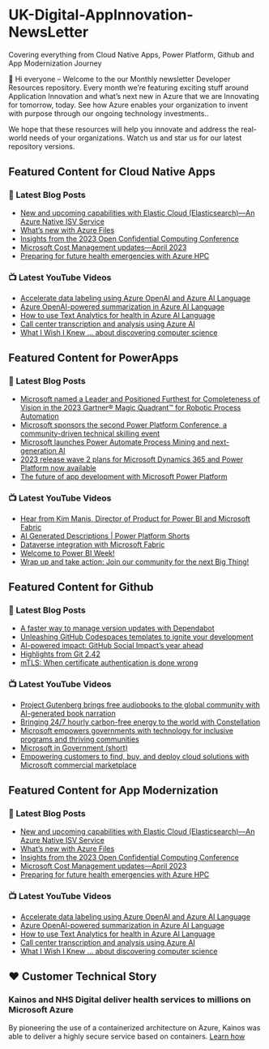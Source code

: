 # UK-Digital-AppInnovation-NewsLetter

Covering everything from Cloud Native Apps, Power Platform, Github and App Modernization Journey

👋 Hi everyone – Welcome to the our Monthly newsletter Developer Resources repository. Every month we’re featuring exciting stuff around Application Innovation and what’s next new in Azure that we are Innovating for tomorrow, today. See how Azure enables your organization to invent with purpose through our ongoing technology investments..


We hope that these resources will help you innovate and address the real-world needs of your organizations. Watch us and star us for our latest repository versions.

## Featured Content for Cloud Native Apps


### 📝 Latest Blog Posts

    
<!-- BLOGCNA:START -->
- [New and upcoming capabilities with Elastic Cloud (Elasticsearch)—An Azure Native ISV Service](https://azure.microsoft.com/blog/new-and-upcoming-capabilities-with-elastic-cloud-elasticsearch-an-azure-native-isv-service/)
- [What’s new with Azure Files](https://azure.microsoft.com/blog/what-s-new-with-azure-files/)
- [Insights from the 2023 Open Confidential Computing Conference](https://azure.microsoft.com/blog/insights-from-the-2023-open-confidential-computing-conference/)
- [Microsoft Cost Management updates—April 2023](https://azure.microsoft.com/blog/microsoft-cost-management-updates-april-2023/)
- [Preparing for future health emergencies with Azure HPC ](https://azure.microsoft.com/blog/preparing-for-future-health-emergencies-with-azure-hpc/)
<!-- BLOGCNA:END -->

### 📺 Latest YouTube Videos

 
<!-- YOUTUBECNA:START -->
- [Accelerate data labeling using Azure OpenAI and Azure AI Language](https://www.youtube.com/watch?v=ORI_naVvHa8)
- [Azure OpenAI-powered summarization in Azure AI Language](https://www.youtube.com/watch?v=NqwZ29kW2FI)
- [How to use Text Analytics for health in Azure AI Language](https://www.youtube.com/watch?v=SvCIXcGGcCU)
- [Call center transcription and analysis using Azure AI](https://www.youtube.com/watch?v=MuSBr6eSQfA)
- [What I Wish I Knew ... about discovering computer science](https://www.youtube.com/watch?v=XdyslphssYY)
<!-- YOUTUBECNA:END -->

##  Featured Content for PowerApps
### 📝 Latest Blog Posts
<!-- BLOGPOWER:START -->
- [Microsoft named a Leader and Positioned Furthest for Completeness of Vision in the 2023 Gartner® Magic Quadrant™ for Robotic Process Automation](https://powerautomate.microsoft.com/en-us/blog/microsoft-named-a-leader-and-positioned-furthest-for-completeness-of-vision-in-the-2023-gartner-magic-quadrant-for-robotic-process-automation/)
- [Microsoft sponsors the second Power Platform Conference, a community-driven technical skilling event](https://cloudblogs.microsoft.com/powerplatform/2023/07/25/microsoft-sponsors-the-second-power-platform-conference-a-community-driven-technical-skilling-event/)
- [Microsoft launches Power Automate Process Mining and next-generation AI](https://cloudblogs.microsoft.com/powerplatform/2023/07/18/microsoft-launches-power-automate-process-mining-and-next-generation-ai/)
- [2023 release wave 2 plans for Microsoft Dynamics 365 and Power Platform now available](https://cloudblogs.microsoft.com/dynamics365/bdm/2023/07/18/2023-release-wave-2-plans-for-microsoft-dynamics-365-and-power-platform-now-available/)
- [The future of app development with Microsoft Power Platform](https://cloudblogs.microsoft.com/powerplatform/2023/05/23/the-future-of-app-development-with-microsoft-power-platform/)
<!-- BLOGPOWER:END -->
 ### 📺 Latest YouTube Videos
    
<!-- YOUTUBEPOWER:START -->
- [Hear from Kim Manis, Director of Product for Power BI and Microsoft Fabric](https://www.youtube.com/watch?v=43DjWdQDQJY)
- [AI Generated Descriptions | Power Platform Shorts](https://www.youtube.com/watch?v=DVHWPx05MvE)
- [Dataverse integration with Microsoft Fabric](https://www.youtube.com/watch?v=bgcNsqp92YE)
- [Welcome to Power BI Week!](https://www.youtube.com/watch?v=xDbNlvJJO6o)
- [Wrap up and take action: Join our community for the next Big Thing!](https://www.youtube.com/watch?v=x44dWCgqJQ4)
<!-- YOUTUBEPOWER:END -->

##  Featured Content for Github
### 📝 Latest Blog Posts
<!-- BLOGGITHUB:START -->
- [A faster way to manage version updates with Dependabot](https://github.blog/2023-08-24-a-faster-way-to-manage-version-updates-with-dependabot/)
- [Unleashing GitHub Codespaces templates to ignite your development](https://github.blog/2023-08-24-unleashing-github-codespaces-templates-to-ignite-your-development/)
- [AI-powered impact: GitHub Social Impact’s year ahead](https://github.blog/2023-08-23-ai-powered-impact-github-social-impacts-year-ahead/)
- [Highlights from Git 2.42](https://github.blog/2023-08-21-highlights-from-git-2-42/)
- [mTLS: When certificate authentication is done wrong](https://github.blog/2023-08-17-mtls-when-certificate-authentication-is-done-wrong/)
<!-- BLOGGITHUB:END -->
### 📺 Latest YouTube Videos
<!-- YOUTUBEGITHUB:START -->
- [Project Gutenberg brings free audiobooks to the global community with AI-generated book narration](https://www.youtube.com/watch?v=iB01e1_xRgc)
- [Bringing 24/7 hourly carbon-free energy to the world with Constellation](https://www.youtube.com/watch?v=GEZc_4oZllM)
- [Microsoft empowers governments with technology for inclusive programs and thriving communities](https://www.youtube.com/watch?v=bUvoQ6IIzrY)
- [Microsoft in Government &lpar;short&rpar;](https://www.youtube.com/watch?v=7D40A1tkmmQ)
- [Empowering customers to find, buy, and deploy cloud solutions with Microsoft commercial marketplace](https://www.youtube.com/watch?v=QrmQKVlksJs)
<!-- YOUTUBEGITHUB:END -->
##  Featured Content for App Modernization
### 📝 Latest Blog Posts
<!-- BLOGAPPMOD:START -->
- [New and upcoming capabilities with Elastic Cloud (Elasticsearch)—An Azure Native ISV Service](https://azure.microsoft.com/blog/new-and-upcoming-capabilities-with-elastic-cloud-elasticsearch-an-azure-native-isv-service/)
- [What’s new with Azure Files](https://azure.microsoft.com/blog/what-s-new-with-azure-files/)
- [Insights from the 2023 Open Confidential Computing Conference](https://azure.microsoft.com/blog/insights-from-the-2023-open-confidential-computing-conference/)
- [Microsoft Cost Management updates—April 2023](https://azure.microsoft.com/blog/microsoft-cost-management-updates-april-2023/)
- [Preparing for future health emergencies with Azure HPC ](https://azure.microsoft.com/blog/preparing-for-future-health-emergencies-with-azure-hpc/)
<!-- BLOGAPPMOD:END -->
### 📺 Latest YouTube Videos
<!-- YOUTUBEAPPMOD:START -->
- [Accelerate data labeling using Azure OpenAI and Azure AI Language](https://www.youtube.com/watch?v=ORI_naVvHa8)
- [Azure OpenAI-powered summarization in Azure AI Language](https://www.youtube.com/watch?v=NqwZ29kW2FI)
- [How to use Text Analytics for health in Azure AI Language](https://www.youtube.com/watch?v=SvCIXcGGcCU)
- [Call center transcription and analysis using Azure AI](https://www.youtube.com/watch?v=MuSBr6eSQfA)
- [What I Wish I Knew ... about discovering computer science](https://www.youtube.com/watch?v=XdyslphssYY)
<!-- YOUTUBEAPPMOD:END -->


## ♥️ Customer Technical Story 

### Kainos and NHS Digital deliver health services to millions on Microsoft Azure

By pioneering the use of a containerized architecture on Azure, Kainos was able to deliver a highly secure service based on containers. [Learn how](https://customers.microsoft.com/en-us/story/1368348549535774520-kainos-and-nhs-digital-deliver-health-services-to-millions-on-microsoft-azure)

